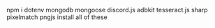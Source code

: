 npm i dotenv mongodb mongoose discord.js adbkit tesseract.js sharp pixelmatch pngjs
install all of these

